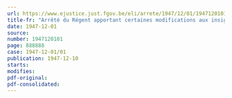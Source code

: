 ```yaml
---
url: https://www.ejustice.just.fgov.be/eli/arrete/1947/12/01/1947120101/justel
title-fr: "Arrêté du Régent apportant certaines modifications aux insignés à apposer sur le ruban de la médaille commémorative de la Guerre 1940-1945, instituée par l'arrêté du Régent du 16 février 1946"
date: 1947-12-01
source:
number: 1947120101
page: 888888
case: 1947-12-01/01
publication: 1947-12-10
starts:
modifies:
pdf-original:
pdf-consolidated:
---
```


